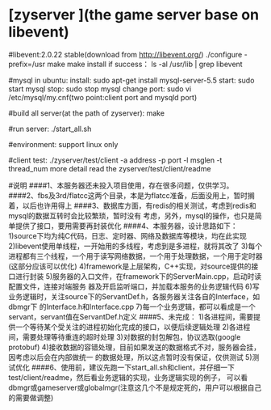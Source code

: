 # [zyserver ](the game server base on libevent)

#libevent:2.0.22 stable(download from http://libevent.org/)
	./configure -prefix=/usr
	make
	make install
	if success：
		ls -al /usr/lib | grep libevent

#mysql in ubuntu:
	install: sudo apt-get install mysql-server-5.5
	start: sudo start mysql
	stop: sudo stop mysql
	change port: sudo vi /etc/mysql/my.cnf(two point:client port and mysqld port)

#build all server(at the path of zyserver):
	make

#run server:
	./start_all.sh

#environment:
	support linux only

#client test: 
	./zyserver/test/client -a address -p port -l msglen -t thread_num
	more detail read the zyserver/test/client/readme

#说明
	####1、本服务器还未投入项目使用，存在很多问题，仅供学习。
	####2、fbs及3rd/flatcc这两个目录，本是为flatcc准备，后面没用上，暂时搁着，以后也许用得上
	####3、数据库方面，有redis的相关测试，考虑到redis和mysql的数据互转时会比较繁琐，暂时没有
	       考虑，另外，mysql的操作，也只是简单提供了接口，要用需要再封装优化
	####4、本服务器，设计思路如下：
		1)source下均为纯C代码，日志、定时器、网络及数据库等模块，均在此实现
		2)libevent使用单线程，一开始用的多线程，考虑到是多进程，就将其改了
		3)每个进程都有三个线程，一个用于读写网络数据，一个用于处理数据，一个用于定时器(这部分应该可以优化)
		4)framework是上层架构，C++实现，对source提供的接口进行封装
		5)服务器的入口文件，在framework下的ServerMain.cpp，启动时读配置文件，连接对端服务
		  器及开启监听端口，并加载本服务的业务逻辑代码
		6)写业务逻辑时，关注source下的ServantDef.h，各服务器关注各自的Interface，如dbmgr下
		  的Interface.h和Interface.cpp
		7)每一个业务逻辑，都可以看成是一个servant，servant值在ServantDef.h定义
	####5、未完成：
			1)各进程间，需要提供一个等待某个受关注的进程初始化完成的接口，以便后续逻辑处理
			2)各进程间，需要处理等待重连的超时处理
			3)对数据的封包解包，协议选取(google protobuf)
			4)接收数据的容错处理，目前如果发送的数据格式不对，服务器会挂，因考虑以后会在内部做统一
			  的数据处理，所以这点暂时没有保证，仅供测试
			5)测试优化
	####6、使用前，建议先跑一下start_all.sh和client，并仔细一下test/client/readme，然后看业务逻辑的实现，业务逻辑实现的例子，
	   	   可以看dbmgr或gameserver或globalmgr(注意这几个不是规定死的，用户可以根据自己的需要做调整)